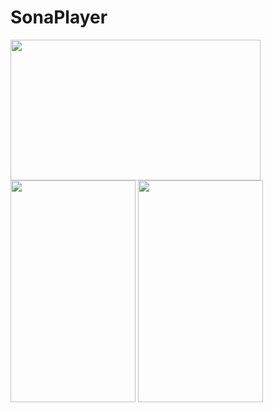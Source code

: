 # SonaPlayer
<img src="https://github.com/MayankChowdhary/SonaPlayer/blob/master/ScreenShots/newwelaxasda.png" width="400" height="225">
<img src="https://github.com/MayankChowdhary/SonaPlayer/blob/master/ScreenShots/Nexus 5x-dddScreejjhgzjnklmnshot1.png" width="200" height="355">
<img src="https://github.com/MayankChowdhary/SonaPlayer/blob/master/ScreenShots/Nexus%205x-Scjjrekwpqlsenshot1.png" width="200" height="355">
